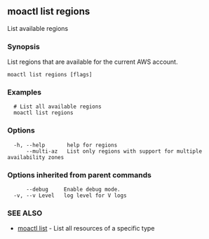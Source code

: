 ## moactl list regions

List available regions

### Synopsis

List regions that are available for the current AWS account.

```
moactl list regions [flags]
```

### Examples

```
  # List all available regions
  moactl list regions
```

### Options

```
  -h, --help       help for regions
      --multi-az   List only regions with support for multiple availability zones
```

### Options inherited from parent commands

```
      --debug     Enable debug mode.
  -v, --v Level   log level for V logs
```

### SEE ALSO

* [moactl list](moactl_list.md)	 - List all resources of a specific type

